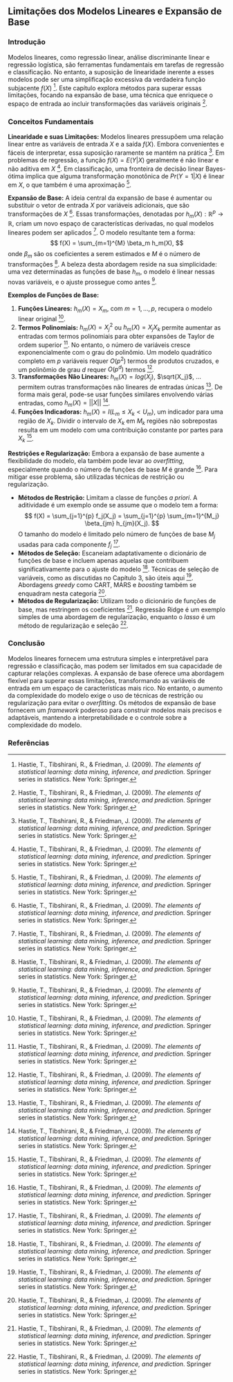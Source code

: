 ## Limitações dos Modelos Lineares e Expansão de Base

### Introdução
Modelos lineares, como regressão linear, análise discriminante linear e regressão logística, são ferramentas fundamentais em tarefas de regressão e classificação. No entanto, a suposição de linearidade inerente a esses modelos pode ser uma simplificação excessiva da verdadeira função subjacente $f(X)$ [^1]. Este capítulo explora métodos para superar essas limitações, focando na expansão de base, uma técnica que enriquece o espaço de entrada ao incluir transformações das variáveis originais [^1].

### Conceitos Fundamentais

**Linearidade e suas Limitações:** Modelos lineares pressupõem uma relação linear entre as variáveis de entrada $X$ e a saída $f(X)$. Embora convenientes e fáceis de interpretar, essa suposição raramente se mantém na prática [^1]. Em problemas de regressão, a função $f(X) = E(Y|X)$ geralmente é não linear e não aditiva em $X$ [^1]. Em classificação, uma fronteira de decisão linear Bayes-ótima implica que alguma transformação monotônica de $Pr(Y = 1|X)$ é linear em $X$, o que também é uma aproximação [^1].

**Expansão de Base:** A ideia central da expansão de base é aumentar ou substituir o vetor de entrada $X$ por variáveis adicionais, que são transformações de $X$ [^1]. Essas transformações, denotadas por $h_m(X): \mathbb{R}^p \rightarrow \mathbb{R}$, criam um novo espaço de características derivadas, no qual modelos lineares podem ser aplicados [^1]. O modelo resultante tem a forma:
$$
f(X) = \sum_{m=1}^{M} \beta_m h_m(X),
$$
onde $\beta_m$ são os coeficientes a serem estimados e $M$ é o número de transformações [^1]. A beleza desta abordagem reside na sua simplicidade: uma vez determinadas as funções de base $h_m$, o modelo é linear nessas novas variáveis, e o ajuste prossegue como antes [^2].

**Exemplos de Funções de Base:**
1.  **Funções Lineares:** $h_m(X) = X_m$, com $m = 1, ..., p$, recupera o modelo linear original [^2].
2.  **Termos Polinomiais:** $h_m(X) = X_j^2$ ou $h_m(X) = X_jX_k$ permite aumentar as entradas com termos polinomiais para obter expansões de Taylor de ordem superior [^2]. No entanto, o número de variáveis cresce exponencialmente com o grau do polinômio. Um modelo quadrático completo em $p$ variáveis requer $O(p^2)$ termos de produtos cruzados, e um polinômio de grau $d$ requer $O(p^d)$ termos [^2].
3.  **Transformações Não Lineares:** $h_m(X) = log(X_j)$, $\sqrt{X_j}$, ... permitem outras transformações não lineares de entradas únicas [^2]. De forma mais geral, pode-se usar funções similares envolvendo várias entradas, como $h_m(X) = ||X||$ [^2].
4.  **Funções Indicadoras:** $h_m(X) = I(L_m \le X_k < U_m)$, um indicador para uma região de $X_k$. Dividir o intervalo de $X_k$ em $M_k$ regiões não sobrepostas resulta em um modelo com uma contribuição constante por partes para $X_k$ [^2].

**Restrições e Regularização:** Embora a expansão de base aumente a flexibilidade do modelo, ela também pode levar ao *overfitting*, especialmente quando o número de funções de base $M$ é grande [^2]. Para mitigar esse problema, são utilizadas técnicas de restrição ou regularização.

*   **Métodos de Restrição:** Limitam a classe de funções *a priori*. A aditividade é um exemplo onde se assume que o modelo tem a forma:
    $$
    f(X) = \sum_{j=1}^{p} f_j(X_j) = \sum_{j=1}^{p} \sum_{m=1}^{M_j} \beta_{jm} h_{jm}(X_j).
    $$
    O tamanho do modelo é limitado pelo número de funções de base $M_j$ usadas para cada componente $f_j$ [^2].
*   **Métodos de Seleção:** Escaneiam adaptativamente o dicionário de funções de base e incluem apenas aquelas que contribuem significativamente para o ajuste do modelo [^3]. Técnicas de seleção de variáveis, como as discutidas no Capítulo 3, são úteis aqui [^3]. Abordagens *greedy* como CART, MARS e *boosting* também se enquadram nesta categoria [^3].
*   **Métodos de Regularização:** Utilizam todo o dicionário de funções de base, mas restringem os coeficientes [^3]. Regressão Ridge é um exemplo simples de uma abordagem de regularização, enquanto o *lasso* é um método de regularização e seleção [^3].

### Conclusão

Modelos lineares fornecem uma estrutura simples e interpretável para regressão e classificação, mas podem ser limitados em sua capacidade de capturar relações complexas. A expansão de base oferece uma abordagem flexível para superar essas limitações, transformando as variáveis de entrada em um espaço de características mais rico. No entanto, o aumento da complexidade do modelo exige o uso de técnicas de restrição ou regularização para evitar o *overfitting*. Os métodos de expansão de base fornecem um *framework* poderoso para construir modelos mais precisos e adaptáveis, mantendo a interpretabilidade e o controle sobre a complexidade do modelo.

### Referências
[^1]: Hastie, T., Tibshirani, R., & Friedman, J. (2009). *The elements of statistical learning: data mining, inference, and prediction*. Springer series in statistics. New York: Springer.
[^2]: Hastie, T., Tibshirani, R., & Friedman, J. (2009). *The elements of statistical learning: data mining, inference, and prediction*. Springer series in statistics. New York: Springer.
[^3]: Hastie, T., Tibshirani, R., & Friedman, J. (2009). *The elements of statistical learning: data mining, inference, and prediction*. Springer series in statistics. New York: Springer.
<!-- END -->